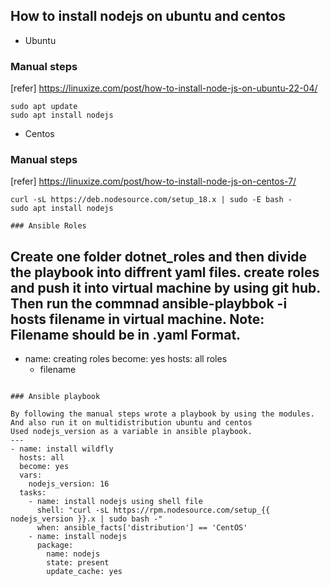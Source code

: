 How to install nodejs on ubuntu and centos
------------------------------------------
* Ubuntu
### Manual steps
[refer] https://linuxize.com/post/how-to-install-node-js-on-ubuntu-22-04/
```
sudo apt update
sudo apt install nodejs

```
* Centos
 ### Manual steps
 [refer] https://linuxize.com/post/how-to-install-node-js-on-centos-7/
 ```
curl -sL https://deb.nodesource.com/setup_18.x | sudo -E bash -
sudo apt install nodejs

### Ansible Roles
```
Create one folder dotnet_roles and then divide the playbook into diffrent yaml files.
create roles and push it into virtual machine by using git hub.
Then run the commnad ansible-playbbok -i hosts filename in virtual machine.
Note: Filename should be in .yaml Format.
---
 - name: creating roles
   become: yes
   hosts: all
   roles
    - filename
```

### Ansible playbook

By following the manual steps wrote a playbook by using the modules.
And also run it on multidistribution ubuntu and centos
Used nodejs_version as a variable in ansible playbook.
---
- name: install wildfly
  hosts: all
  become: yes
  vars: 
    nodejs_version: 16
  tasks:
    - name: install nodejs using shell file
      shell: "curl -sL https://rpm.nodesource.com/setup_{{ nodejs_version }}.x | sudo bash -"
      when: ansible_facts['distribution'] == 'CentOS' 
    - name: install nodejs
      package:
        name: nodejs
        state: present
        update_cache: yes

